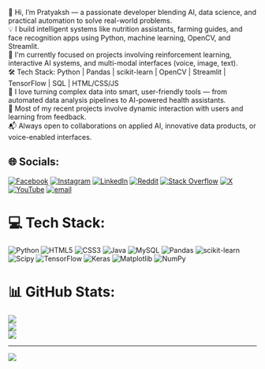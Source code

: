 👋 Hi, I’m Pratyaksh — a passionate developer blending AI, data science, and practical automation to solve real-world problems.<br>💡 I build intelligent systems like nutrition assistants, farming guides, and face recognition apps using Python, machine learning, OpenCV, and Streamlit.<br>🧠 I'm currently focused on projects involving reinforcement learning, interactive AI systems, and multi-modal interfaces (voice, image, text).<br>🛠️ Tech Stack: Python | Pandas | scikit-learn | OpenCV | Streamlit | TensorFlow | SQL | HTML/CSS/JS<br>🚀 I love turning complex data into smart, user-friendly tools — from automated data analysis pipelines to AI-powered health assistants.<br>🔄 Most of my recent projects involve dynamic interaction with users and learning from feedback.<br>📬 Always open to collaborations on applied AI, innovative data products, or voice-enabled interfaces.


## 🌐 Socials:
[![Facebook](https://img.shields.io/badge/Facebook-%231877F2.svg?logo=Facebook&logoColor=white)](https://facebook.com/https://www.facebook.com/profile.php?id=100094470724623) [![Instagram](https://img.shields.io/badge/Instagram-%23E4405F.svg?logo=Instagram&logoColor=white)](https://instagram.com/pratyakshh.h) [![LinkedIn](https://img.shields.io/badge/LinkedIn-%230077B5.svg?logo=linkedin&logoColor=white)](https://linkedin.com/in/www.linkedin.com/in/pratyaksh-yadav-621927330) [![Reddit](https://img.shields.io/badge/Reddit-%23FF4500.svg?logo=Reddit&logoColor=white)](https://reddit.com/user/https://www.reddit.com/user/No-Bid5762/) [![Stack Overflow](https://img.shields.io/badge/-Stackoverflow-FE7A16?logo=stack-overflow&logoColor=white)](https://stackoverflow.com/users/https://stackoverflow.com/users/30926055/pratyaksh-yadav) [![X](https://img.shields.io/badge/X-black.svg?logo=X&logoColor=white)](https://x.com/https://x.com/PratyakshYada1) [![YouTube](https://img.shields.io/badge/YouTube-%23FF0000.svg?logo=YouTube&logoColor=white)](https://youtube.com/@https://www.youtube.com/@Pratyakshh.h) [![email](https://img.shields.io/badge/Email-D14836?logo=gmail&logoColor=white)](mailto:ypratyaksh59@gmail.com) 

# 💻 Tech Stack:
![Python](https://img.shields.io/badge/python-3670A0?style=for-the-badge&logo=python&logoColor=ffdd54) ![HTML5](https://img.shields.io/badge/html5-%23E34F26.svg?style=for-the-badge&logo=html5&logoColor=white) ![CSS3](https://img.shields.io/badge/css3-%231572B6.svg?style=for-the-badge&logo=css3&logoColor=white) ![Java](https://img.shields.io/badge/java-%23ED8B00.svg?style=for-the-badge&logo=openjdk&logoColor=white) ![MySQL](https://img.shields.io/badge/mysql-4479A1.svg?style=for-the-badge&logo=mysql&logoColor=white) ![Pandas](https://img.shields.io/badge/pandas-%23150458.svg?style=for-the-badge&logo=pandas&logoColor=white) ![scikit-learn](https://img.shields.io/badge/scikit--learn-%23F7931E.svg?style=for-the-badge&logo=scikit-learn&logoColor=white) ![Scipy](https://img.shields.io/badge/SciPy-%230C55A5.svg?style=for-the-badge&logo=scipy&logoColor=%white) ![TensorFlow](https://img.shields.io/badge/TensorFlow-%23FF6F00.svg?style=for-the-badge&logo=TensorFlow&logoColor=white) ![Keras](https://img.shields.io/badge/Keras-%23D00000.svg?style=for-the-badge&logo=Keras&logoColor=white) ![Matplotlib](https://img.shields.io/badge/Matplotlib-%23ffffff.svg?style=for-the-badge&logo=Matplotlib&logoColor=black) ![NumPy](https://img.shields.io/badge/numpy-%23013243.svg?style=for-the-badge&logo=numpy&logoColor=white)
# 📊 GitHub Stats:
![](https://github-readme-stats.vercel.app/api?username=pratyaksh025&theme=dark&hide_border=false&include_all_commits=false&count_private=false)<br/>
![](https://nirzak-streak-stats.vercel.app/?user=pratyaksh025&theme=dark&hide_border=false)<br/>
![](https://github-readme-stats.vercel.app/api/top-langs/?username=pratyaksh025&theme=dark&hide_border=false&include_all_commits=false&count_private=false&layout=compact)

---
[![](https://visitcount.itsvg.in/api?id=pratyaksh025&icon=0&color=0)](https://visitcount.itsvg.in)

<!-- Proudly created with GPRM ( https://gprm.itsvg.in ) -->
<!---
pratyaksh025/pratyaksh025 is a ✨ special ✨ repository because its `README.md` (this file) appears on your GitHub profile.
You can click the Preview link to take a look at your changes.
--->
